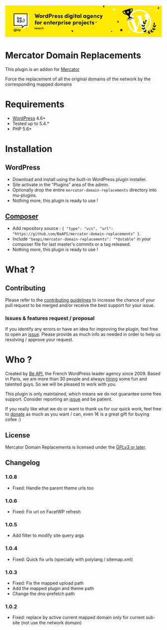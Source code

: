 <a href="https://beapi.fr">![Be API Github Banner](.wordpress.org/banner-github.png)</a>

# Mercator Domain Replacements

This plugin is an addon for <a href="https://github.com/humanmade/Mercator">Mercator</a>

Force the replacement of all the original domains of the network by the corresponding mapped domains

# Requirements

- [WordPress](https://wordpress.org/) 4.6+
- Tested up to 5.4.*
- PHP 5.6+

# Installation

## WordPress

- Download and install using the built-in WordPress plugin installer.
- Site activate in the "Plugins" area of the admin.
- Optionally drop the entire `mercator-domain-replacements` directory into mu-plugins.
- Nothing more, this plugin is ready to use !

## [Composer](http://composer.rarst.net/)

- Add repository source : `{ "type": "vcs", "url": "https://github.com/BeAPI/mercator-domain-replacements" }`.
- Include `"beapi/mercator-domain-replacements": "*@stable"` in your composer file for last master's commits or a tag released.
- Nothing more, this plugin is ready to use !

# What ?

## Contributing

Please refer to the [contributing guidelines](.github/CONTRIBUTING.md) to increase the chance of your pull request to be merged and/or receive the best support for your issue.

### Issues & features request / proposal

If you identify any errors or have an idea for improving the plugin, feel free to open an [issue](../../issues/new). Please provide as much info as needed in order to help us resolving / approve your request.

# Who ?

Created by [Be API](https://beapi.fr), the French WordPress leader agency since 2009. Based in Paris, we are more than 30 people and always [hiring](https://beapi.workable.com) some fun and talented guys. So we will be pleased to work with you.

This plugin is only maintained, which means we do not guarantee some free support. Consider reporting an [issue](#issues--features-request--proposal) and be patient. 

If you really like what we do or want to thank us for our quick work, feel free to [donate](https://www.paypal.me/BeAPI) as much as you want / can, even 1€ is a great gift for buying cofee :)

## License

Mercator Domain Replacements is licensed under the [GPLv3 or later](LICENSE.md).

## Changelog


### 1.0.8

* Fixed: Handle the parent theme urls too

### 1.0.6

* Fixed: Fix url on FacetWP refresh

### 1.0.5

* Add filter to modify site query args 

### 1.0.4	

* Fixed: Quick fix urls (specially with polylang / sitemap.xml)

### 1.0.3

* Fixed: Fix the mapped upload path
* Add the mapped plugin and theme path
* Change the dns-prefetch path

### 1.0.2

* Fixed: replace by active current mapped domain only for current sub-site (not use the network domain)
